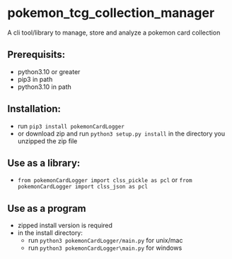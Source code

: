 # pokemon_tcg_collection_manager
A cli tool/library to manage, store and analyze a pokemon card collection
## Prerequisits:
* python3.10 or greater
* pip3 in path
* python3.10 in path
## Installation:
* run `pip3 install pokemonCardLogger` 
* or download zip and run `python3 setup.py install` in the directory you unzipped the zip file
## Use as a library:
* `from pokemonCardLogger import clss_pickle as pcl` or `from pokemonCardLogger import clss_json as pcl`
## Use as a program
* zipped install version is required
* in the install directory:
  * run `python3 pokemonCardLogger/main.py` for unix/mac 
  * run `python3 pokemonCardLogger\main.py` for windows
